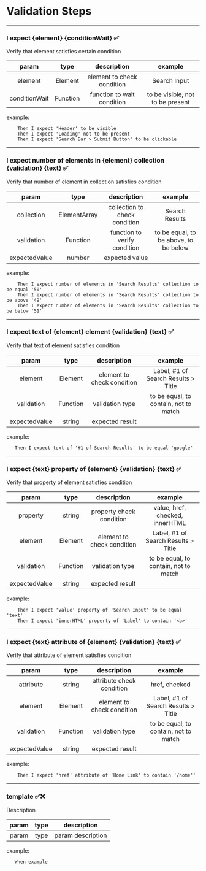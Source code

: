# Validation Steps

---
### I expect {element} {conditionWait} &#9989;

Verify that element satisfies certain condition

|     param     |   type   |        description         |             example              |
|:-------------:|:--------:|:--------------------------:|:--------------------------------:|
|    element    | Element  | element to check condition |           Search Input           |
| conditionWait | Function | function to wait condition | to be visible, not to be present |
example:
```gherkin
    Then I expect 'Header' to be visible
    Then I expect 'Loading' not to be present
    Then I expect 'Search Bar > Submit Button' to be clickable
```

---
### I expect number of elements in {element} collection {validation} {text} &#9989;

Verify that number of element in collection satisfies condition

|     param     |     type     |          description          |                example                |
|:-------------:|:------------:|:-----------------------------:|:-------------------------------------:|
|  collection   | ElementArray | collection to check condition |            Search Results             |
|  validation   |   Function   | function to verify condition  | to be equal, to be above, to be below |
| expectedValue |    number    |        expected value         |                                       |
example:
```gherkin
    Then I expect number of elements in 'Search Results' collection to be equal '50'
    Then I expect number of elements in 'Search Results' collection to be above '49'
    Then I expect number of elements in 'Search Results' collection to be below '51'
```

---
### I expect text of {element} element {validation} {text} &#9989;

Verify that text of element satisfies condition

|     param     |   type   |        description         |                example                |
|:-------------:|:--------:|:--------------------------:|:-------------------------------------:|
|    element    | Element  | element to check condition |  Label, #1 of Search Results > Title  |
|  validation   | Function |      validation type       | to be equal, to contain, not to match |
| expectedValue |  string  |      expected result       |                                       |

example:
```gherkin
   Then I expect text of '#1 of Search Results' to be equal 'google'
```
---
### I expect {text} property of {element} {validation} {text} &#9989;

Verify that property of element satisfies condition

|     param     |   type   |        description         |                example                |
|:-------------:|:--------:|:--------------------------:|:-------------------------------------:|
|   property    |  string  |  property check condition  |    value, href, checked, innerHTML    |
|    element    | Element  | element to check condition |  Label, #1 of Search Results > Title  |
|  validation   | Function |      validation type       | to be equal, to contain, not to match |
| expectedValue |  string  |      expected result       |                                       |

example:
```gherkin
    Then I expect 'value' property of 'Search Input' to be equal 'text'
    Then I expect 'innerHTML' property of 'Label' to contain '<b>'
```
---
### I expect {text} attribute of {element} {validation} {text} &#9989;

Verify that attribute of element satisfies condition

|     param     |   type   |        description         |                example                |
|:-------------:|:--------:|:--------------------------:|:-------------------------------------:|
|   attribute   |  string  | attribute check condition  |             href, checked             |
|    element    | Element  | element to check condition |  Label, #1 of Search Results > Title  |
|  validation   | Function |      validation type       | to be equal, to contain, not to match |
| expectedValue |  string  |      expected result       |                                       |

example:
```gherkin
    Then I expect 'href' attribute of 'Home Link' to contain '/home''
```
---
### template &#9989;&#10060;

Description

| param | type |    description    |
|:-----:|:----:|:-----------------:|
| param | type | param description |
example:
```gherkin
   When example
```
